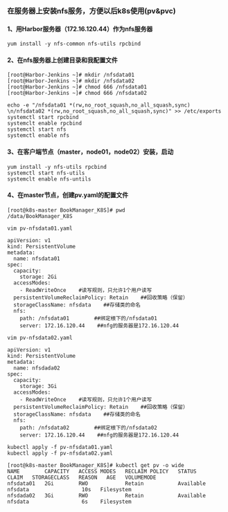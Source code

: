 ### 在服务器上安装nfs服务，方便以后k8s使用(pv&pvc)
#### 1、用Harbor服务器（172.16.120.44）作为nfs服务器
```shell script
yum install -y nfs-common nfs-utils rpcbind
```
#### 2、在nfs服务器上创建目录和我配置文件
```shell script
[root@Harbor-Jenkins ~]# mkdir /nfsdata01
[root@Harbor-Jenkins ~]# mkdir /nfsdata02
[root@Harbor-Jenkins ~]# chmod 666 /nfsdata01
[root@Harbor-Jenkins ~]# chmod 666 /nfsdata02
```
```shell script
echo -e "/nfsdata01 *(rw,no_root_squash,no_all_squash,sync) \n/nfsdata02 *(rw,no_root_squash,no_all_squash,sync)" >> /etc/exports
systemctl start rpcbind
systemclt enable rpcbind
systemctl start nfs
systemctl enable nfs
```
#### 3、在客户端节点（master，node01，node02）安装，启动
```shell script
yum install -y nfs-utils rpcbind
systemctl start nfs-utils
systemclt enable nfs-untils
```
#### 4、在master节点，创建pv.yaml的配置文件
```shell script
[root@k8s-master BookManager_K8S]# pwd
/data/BookManager_K8S
```
```shell script
vim pv-nfsdata01.yaml

apiVersion: v1
kind: PersistentVolume
metadata:
  name: nfsdata01
spec:
  capacity:
    storage: 2Gi
  accessModes:
    - ReadWriteOnce    #读写规则，只允许1个用户读写
  persistentVolumeReclaimPolicy: Retain    ##回收策略（保留）
  storageClassName: nfsdata    ##存储类的命名
  nfs:
    path: /nfsdata01        ##绑定根下的/nfsdata01
    server: 172.16.120.44    ##nfg的服务器是172.16.120.44
```
```shell script
vim pv-nfsdata02.yaml

apiVersion: v1
kind: PersistentVolume
metadata:
  name: nfsdada02
spec:
  capacity:
    storage: 3Gi
  accessModes:
    - ReadWriteOnce    #读写规则，只允许1个用户读写
  persistentVolumeReclaimPolicy: Retain    ##回收策略（保留）
  storageClassName: nfsdata    ##存储类的命名
  nfs:
    path: /nfsdata02        ##绑定根下的/nfsdata02
    server: 172.16.120.44    ##nfg的服务器是172.16.120.44
```
```shell script
kubectl apply -f pv-nfsdata01.yaml
kubectl apply -f pv-nfsdata02.yaml
```
```shell script
[root@k8s-master BookManager_K8S]# kubectl get pv -o wide
NAME        CAPACITY   ACCESS MODES   RECLAIM POLICY   STATUS      CLAIM   STORAGECLASS   REASON   AGE   VOLUMEMODE
nfsdata01   2Gi        RWO            Retain           Available           nfsdata                 10s   Filesystem
nfsdada02   3Gi        RWO            Retain           Available           nfsdata                 6s    Filesystem
```